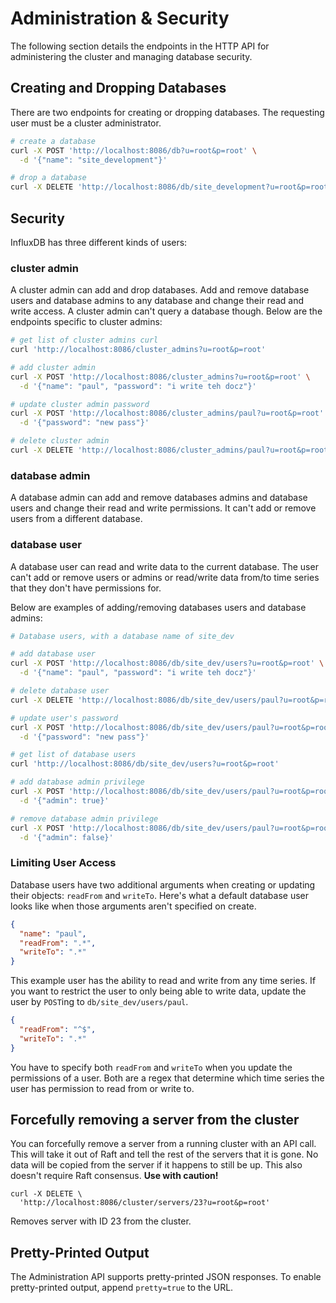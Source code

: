 # Administration & Security

The following section details the endpoints in the HTTP API for administering the cluster and managing database security.

## Creating and Dropping Databases

There are two endpoints for creating or dropping databases. The requesting user must be a cluster administrator.

```bash
# create a database
curl -X POST 'http://localhost:8086/db?u=root&p=root' \
  -d '{"name": "site_development"}'

# drop a database
curl -X DELETE 'http://localhost:8086/db/site_development?u=root&p=root'
```

## Security

InfluxDB has three different kinds of users:

### cluster admin

A cluster admin can add and drop databases. Add and remove database
users and database admins to any database and change their read and
write access. A cluster admin can't query a database though. Below are
the endpoints specific to cluster admins:

```bash
# get list of cluster admins curl
curl 'http://localhost:8086/cluster_admins?u=root&p=root'

# add cluster admin
curl -X POST 'http://localhost:8086/cluster_admins?u=root&p=root' \
  -d '{"name": "paul", "password": "i write teh docz"}'

# update cluster admin password
curl -X POST 'http://localhost:8086/cluster_admins/paul?u=root&p=root' \
  -d '{"password": "new pass"}'

# delete cluster admin
curl -X DELETE 'http://localhost:8086/cluster_admins/paul?u=root&p=root'
```

### database admin

A database admin can add and remove databases admins and database
users and change their read and write permissions. It can't add
or remove users from a different database.

### database user

A database user can read and write data to the current database.
The user can't add or remove users or admins or read/write data
from/to time series that they don't have permissions for.

Below are examples of adding/removing databases users and database
admins:

```bash
# Database users, with a database name of site_dev

# add database user
curl -X POST 'http://localhost:8086/db/site_dev/users?u=root&p=root' \
  -d '{"name": "paul", "password": "i write teh docz"}'

# delete database user
curl -X DELETE 'http://localhost:8086/db/site_dev/users/paul?u=root&p=root'

# update user's password
curl -X POST 'http://localhost:8086/db/site_dev/users/paul?u=root&p=root' \
  -d '{"password": "new pass"}'

# get list of database users
curl 'http://localhost:8086/db/site_dev/users?u=root&p=root'

# add database admin privilege
curl -X POST 'http://localhost:8086/db/site_dev/users/paul?u=root&p=root' \
  -d '{"admin": true}'

# remove database admin privilege
curl -X POST 'http://localhost:8086/db/site_dev/users/paul?u=root&p=root' \
  -d '{"admin": false}'

```

### Limiting User Access

Database users have two additional arguments when creating or updating
their objects: `readFrom` and `writeTo`. Here's what a
default database user looks like when those arguments aren't specified
on create.

```json
{
  "name": "paul",
  "readFrom": ".*",
  "writeTo": ".*"
}
```

This example user has the ability to read and write from any time
series. If you want to restrict the user to only being able to write
data, update the user by `POST`ing to `db/site_dev/users/paul`.

```json
{
  "readFrom": "^$",
  "writeTo": ".*"
}
```

You have to specify both `readFrom` and `writeTo` when you update the
permissions of a user. Both are a regex that determine which time
series the user has permission to read from or write to.

## Forcefully removing a server from the cluster

You can forcefully remove a server from a running cluster with an API call. This will take it out of Raft and tell the rest of the servers that it is gone. No data will be copied from the server if it happens to still be up. This also doesn't require Raft consensus. **Use with caution!**

```
curl -X DELETE \
  'http://localhost:8086/cluster/servers/23?u=root&p=root'
```

Removes server with ID 23 from the cluster.

## Pretty-Printed Output

The Administration API supports pretty-printed JSON responses. To enable pretty-printed output, append `pretty=true` to the URL.

